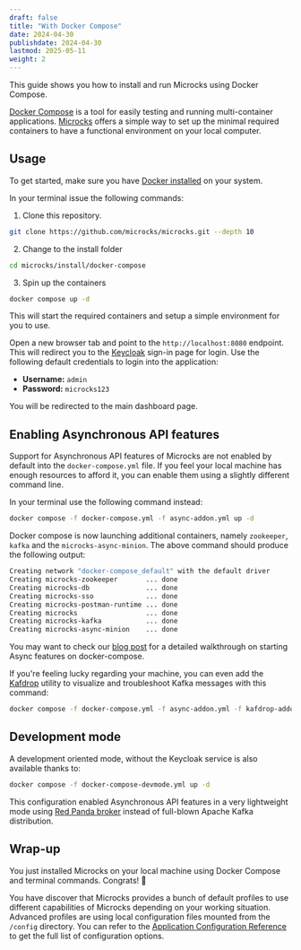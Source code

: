 ```yaml
---
draft: false
title: "With Docker Compose"
date: 2024-04-30
publishdate: 2024-04-30
lastmod: 2025-05-11
weight: 2
---
```


This guide shows you how to install and run Microcks using Docker Compose.

[Docker Compose](https://docs.docker.com/compose/) is a tool for easily testing and running multi-container applications. [Microcks](https://microcks.io/) offers a simple way to set up the minimal required containers to have a functional environment on your local computer.

## Usage

To get started, make sure you have [Docker installed](https://docs.docker.com/get-docker/) on your system.

In your terminal issue the following commands:

1. Clone this repository.

```sh
git clone https://github.com/microcks/microcks.git --depth 10
```

2. Change to the install folder

```sh
cd microcks/install/docker-compose
```

3. Spin up the containers

```sh
docker compose up -d
```

This will start the required containers and setup a simple environment for you to use.

Open a new browser tab and point to the `http://localhost:8080` endpoint. This will redirect you to the [Keycloak](https://www.keycloak.org/) sign-in page for login. Use the following default credentials to login into the application:

* **Username:** `admin`
* **Password:** `microcks123`

You will be redirected to the main dashboard page.

## Enabling Asynchronous API features

Support for Asynchronous API features of Microcks are not enabled by default into the `docker-compose.yml` file. If you feel your local machine has enough resources to afford it, you can enable them using a slightly different command line.

In your terminal use the following command instead:

```sh
docker compose -f docker-compose.yml -f async-addon.yml up -d
```

Docker compose is now launching additional containers, namely `zookeeper`, `kafka` and the `microcks-async-minion`. The above command should produce the following output:

```sh
Creating network "docker-compose_default" with the default driver
Creating microcks-zookeeper       ... done
Creating microcks-db              ... done
Creating microcks-sso             ... done
Creating microcks-postman-runtime ... done
Creating microcks                 ... done
Creating microcks-kafka           ... done
Creating microcks-async-minion    ... done
```

You may want to check our [blog post](/blog/async-features-with-docker-compose) for a detailed walkthrough on starting Async features on docker-compose.

If you're feeling lucky regarding your machine, you can even add the [Kafdrop](https://github.com/obsidiandynamics/kafdrop) utility to visualize and troubleshoot Kafka messages with this command:

```sh
docker compose -f docker-compose.yml -f async-addon.yml -f kafdrop-addon.yml up -d
```

## Development mode

A development oriented mode, without the Keycloak service is also available thanks to: 

```sh
docker compose -f docker-compose-devmode.yml up -d
```

This configuration enabled Asynchronous API features in a very lightweight mode using [Red Panda broker](https://redpanda.com/) instead of full-blown Apache Kafka distribution.

## Wrap-up

You just installed Microcks on your local machine using Docker Compose and terminal commands. Congrats! 🎉

You have discover that Microcks provides a bunch of default profiles to use different capabilities of Microcks depending on your working situation. Advanced profiles are using local configuration files mounted from the `/config` directory. You can refer to the [Application Configuration Reference](/documentation/references/configuration/application-config) to get the full list of configuration options.